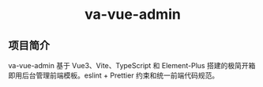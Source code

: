 <center>
  <h1>va-vue-admin</h1>
</center>

## 项目简介

va-vue-admin 基于 Vue3、Vite、TypeScript 和 Element-Plus 搭建的极简开箱即用后台管理前端模板。eslint + Prettier 约束和统一前端代码规范。

